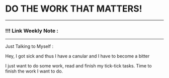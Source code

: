 
# DO THE WORK THAT MATTERS!

--- 
### !!! Link Weekly Note : 
---

Just Talking to Myself : 

Hey, I got sick and thus I have a canular and I have to become a bitter 

I just want to do some work, read and finish my tick-tick tasks. 
Time to finish the work I want to do. 






